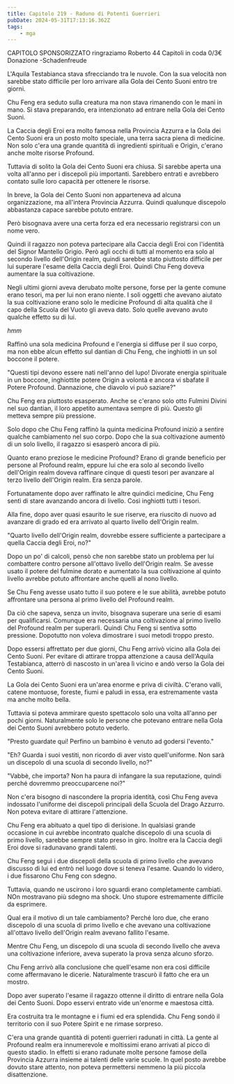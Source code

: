 ```yaml
---
title: Capitolo 219 - Raduno di Potenti Guerrieri
pubDate: 2024-05-31T17:13:16.362Z
tags:
    - mga
---
```

                
CAPITOLO SPONSORIZZATO</strong> ringraziamo Roberto
44 Capitoli in coda 0/3€ Donazione
-Schadenfreude


L'Aquila Testabianca stava sfrecciando tra le nuvole. Con la sua velocità non sarebbe stato difficile per loro arrivare alla Gola dei Cento Suoni entro tre giorni.


Chu Feng era seduto sulla creatura ma non stava rimanendo con le mani in mano. Si stava preparando, era intenzionato ad entrare nella Gola dei Cento Suoni.


La Caccia degli Eroi era molto famosa nella Provincia Azzurra e la Gola dei Cento Suoni era un posto molto speciale, una terra sacra piena di medicine. Non solo c'era una grande quantità di ingredienti spirituali e Origin, c'erano anche molte risorse Profound.


Tuttavia di solito la Gola dei Cento Suoni era chiusa. Si sarebbe aperta una volta all'anno per i discepoli più importanti. Sarebbero entrati e avrebbero contato sulle loro capacità per ottenere le risorse.


In breve, la Gola dei Cento Suoni non apparteneva ad alcuna organizzazione, ma all'intera Provincia Azzurra. Quindi qualunque discepolo abbastanza capace sarebbe potuto entrare.


Però bisognava avere una certa forza ed era necessario registrarsi con un nome vero.


Quindi il ragazzo non poteva partecipare alla Caccia degli Eroi con l'identità del Signor Mantello Grigio. Però agli occhi di tutti al momento era solo al secondo livello dell'Origin realm, quindi sarebbe stato piuttosto difficile per lui superare l'esame della Caccia degli Eroi. Quindi Chu Feng doveva aumentare la sua coltivazione.


Negli ultimi giorni aveva derubato molte persone, forse per la gente comune erano tesori, ma per lui non erano niente. I soli oggetti che avevano aiutato la sua coltivazione erano solo le medicine Profound di alta qualità che il capo della Scuola del Vuoto gli aveva dato. Solo quelle avevano avuto qualche effetto su di lui.


*hmm*


Raffinò una sola medicina Profound e l'energia si diffuse per il suo corpo, ma non ebbe alcun effetto sul dantian di Chu Feng, che inghiottì in un sol boccone il potere.


"Questi tipi devono essere nati nell'anno del lupo! Divorate energia spirituale in un boccone, inghiottite potere Origin a volontà e ancora vi sbafate il Potere Profound. Dannazione, che diavolo vi può saziare?"


Chu Feng era piuttosto esasperato. Anche se c'erano solo otto Fulmini Divini nel suo dantian, il loro appetito aumentava sempre di più. Questo gli metteva sempre più pressione.


Solo dopo che Chu Feng raffinò la quinta medicina Profound iniziò a sentire qualche cambiamento nel suo corpo. Dopo che la sua coltivazione aumentò di un solo livello, il ragazzo si esasperò ancora di più.


Quanto erano preziose le medicine Profound? Erano di grande beneficio per persone al Profound realm, eppure lui che era solo al secondo livello dell'Origin realm doveva raffinare cinque di questi tesori per avanzare al terzo livello dell'Origin realm. Era senza parole.


Fortunatamente dopo aver raffinato le altre quindici medicine, Chu Feng sentì di stare avanzando ancora di livello. Così inghiottì tutti i tesori.


Alla fine, dopo aver quasi esaurito le sue riserve, era riuscito di nuovo ad avanzare di grado ed era arrivato al quarto livello dell'Origin realm.


"Quarto livello dell'Origin realm, dovrebbe essere sufficiente a partecipare a quella Caccia degli Eroi, no?"


Dopo un po' di calcoli, pensò che non sarebbe stato un problema per lui combattere contro persone all'ottavo livello dell'Origin realm. Se avesse usato il potere del fulmine dorato e aumentato la sua coltivazione al quinto livello avrebbe potuto affrontare anche quelli al nono livello.


Se Chu Feng avesse usato tutto il suo potere e le sue abilità, avrebbe potuto affrontare una persona al primo livello del Profound realm.


Da ciò che sapeva, senza un invito, bisognava superare una serie di esami per qualificarsi. Comunque era necessaria una coltivazione al primo livello del Profound realm per superarli. Quindi Chu Feng si sentiva sotto pressione.
Dopotutto non voleva dimostrare i suoi metodi troppo presto.


Dopo essersi affrettato per due giorni, Chu Feng arrivò vicino alla Gola dei Cento Suoni. Per evitare di attirare troppa attenzione a causa dell'Aquila Testabianca, atterrò di nascosto in un'area lì vicino e andò verso la Gola dei Cento Suoni.


La Gola dei Cento Suoni era un'area enorme e priva di civiltà. C'erano valli, catene montuose, foreste, fiumi e paludi in essa, era estremamente vasta ma anche molto bella.


Tuttavia si poteva ammirare questo spettacolo solo una volta all'anno per pochi giorni. Naturalmente solo le persone che potevano entrare nella Gola dei Cento Suoni avrebbero potuto vederlo.


"Presto guardate qui! Perfino un bambino è venuto ad godersi l'evento."


"Eh? Guarda i suoi vestiti, non ricordo di aver visto quell'uniforme. Non sarà un discepolo di una scuola di secondo livello, no?"


"Vabbè, che importa? Non ha paura di infangare la sua reputazione, quindi perché dovremmo preoccuparcene noi?"


Non c'era bisogno di nascondere la propria identità, così Chu Feng aveva indossato l'uniforme dei discepoli principali della Scuola del Drago Azzurro. Non poteva evitare di attirare l'attenzione.


Chu Feng era abituato a quel tipo di derisione. In qualsiasi grande occasione in cui avrebbe incontrato qualche discepolo di una scuola di primo livello, sarebbe sempre stato preso in giro. Inoltre era la Caccia degli Eroi dove si radunavano grandi talenti.


Chu Feng seguì i due discepoli della scuola di primo livello che avevano discusso di lui ed entrò nel luogo dove si teneva l'esame. Quando lo videro, i due fissarono Chu Feng con sdegno.


Tuttavia, quando ne uscirono i loro sguardi erano completamente cambiati. NOn mostravano più sdegno ma shock. Uno stupore estremamente difficile da esprimere.


Qual era il motivo di un tale cambiamento? Perché loro due, che erano discepolo di una scuola di primo livello e che avevano una coltivazione all'ottavo livello dell'Origin realm avevano fallito l'esame.


Mentre Chu Feng, un discepolo di una scuola di secondo livello che aveva una coltivazione inferiore, aveva superato la prova senza alcuno sforzo.


Chu Feng arrivò alla conclusione che quell'esame non era così difficile come affermavano le dicerie. Naturalmente trascurò il fatto che era un mostro.


Dopo aver superato l'esame il ragazzo ottenne il diritto di entrare nella Gola dei Cento Suoni. Dopo esservi entrato vide un'enorme e maestosa città.


Era costruita tra le montagne e i fiumi ed era splendida. Chu Feng sondò il territorio con il suo Potere Spirit e ne rimase sorpreso.


C'era una grande quantità di potenti guerrieri radunati in città. La gente al Profound realm era innumerevole e moltissimi erano arrivati al picco di questo stadio.
In effetti si erano radunate molte persone famose della Provincia Azzurra insieme ai talenti delle varie scuole. In quel posto avrebbe dovuto stare attento, non poteva permettersi nemmeno la più piccola disattenzione.



